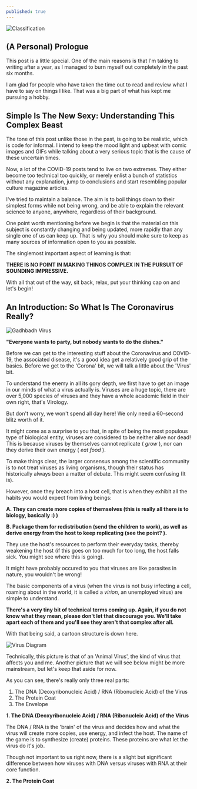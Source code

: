 ```yaml
---
published: true
---
```

![Classification]({{site.baseurl}}/images/tusharBlog-01.png)


## (A Personal) Prologue

This post is a little special. One of the main reasons is that I'm taking to writing after a year, as I managed to burn myself out completely in the past six months.

I am glad for people who have taken the time out to read and review what I have to say on things I like. That was a big part of what has kept me pursuing a hobby. 

##  Simple Is The New Sexy: Understanding This Complex Beast

The tone of this post unlike those in the past, is going to be realistic, which is code for informal. I intend to keep the mood light and upbeat with comic images and GIFs while talking about a very serious topic that is the cause of these uncertain times. 

Now, a lot of the COVID-19 posts tend to live on two extremes. They either become too technical too quickly, or merely enlist a bunch of statistics without any explanation, jump to conclusions and start resembling popular culture magazine articles.

I've tried to maintain a balance. The aim is to boil things down to their simplest forms while not being wrong, and be able to explain the relevant science to anyone, anywhere, regardless of their background.

One point worth mentioning before we begin is that the material on this subject is constantly changing and being updated, more rapidly than any single one of us can keep up. That is why you should make sure to keep as many sources of information open to you as possible. 

The singlemost important aspect of learning is that:

**THERE IS NO POINT IN MAKING THINGS COMPLEX IN THE PURSUIT OF SOUNDING IMPRESSIVE.**

With all that out of the way, sit back, relax, put your thinking cap on and let's begin!


## An Introduction: So What Is The Coronavirus Really?

![Gadhbadh Virus]({{site.baseurl}}/images/virus.gif)

**"Everyone wants to party, but nobody wants to do the dishes."**

Before we can get to the interesting stuff about the Coronavirus and COVID-19, the associated disease, it's a good idea get a relatively good grip of the basics. Before we get to the 'Corona' bit, we will talk a little about the 'Virus' bit.

To understand the enemy in all its gory depth, we first have to get an image in our minds of what a virus actually is. Viruses are a huge topic, there are over 5,000 species of viruses and they have a whole academic field in their own right, that's Virology. 

But don't worry, we won't spend all day here! We only need a 60-second blitz worth of it.

It might come as a surprise to you that, in spite of being the most populous type of biological entity, viruses are considered to be neither alive nor dead! This is because viruses by themselves cannot replicate ( *grow* ), nor can they derive their own energy ( *eat food* ). 

To make things clear, the larger consensus among the scientific community is to not treat viruses as living organisms, though their status has historically always been a matter of debate. This might seem confusing (It is).

However, once they breach into a host cell, that is when they exhibit all the habits you would expect from living beings: 

**A. They can create more copies of themselves (this is really all there is to biology, basically :) )**

**B. Package them for redistribution (send the children to work), as well as derive energy from the host to keep replicating (see the point? ).** 

They use the host's resources to perform their everyday tasks, thereby weakening the host (if this goes on too much for too long, the host falls sick. You might see where this is going).

It might have probably occured to you that viruses are like parasites in nature, you wouldn't be wrong!

The basic components of a virus (when the  virus is not busy infecting a cell, roaming about in the world, it is called a *virion*, an unemployed virus) are simple to understand. 

**There's a very tiny bit of technical terms coming up. Again, if you do not know what they mean, please don't let that discourage you. We'll take apart each of them and you'll see they aren't that complex after all.**

With that being said, a cartoon structure is down here.

![Virus Diagram]({{site.baseurl}}/images/virus.png)

Technically, this picture is that of an 'Animal Virus', the kind of virus that affects you and me. 
Another picture that we will see below might be more mainstream, but let's keep that aside for now.

As you can see, there's really only three real parts:

1. The DNA (Deoxyribonucleic Acid) / RNA (Ribonucleic Acid)  of the Virus
2. The Protein Coat
3. The Envelope

**1. The DNA (Deoxyribonucleic Acid) / RNA (Ribonucleic Acid)  of the Virus**

The DNA / RNA is the 'brain' of the virus and decides how and what the virus will create more copies, use energy, and infect the host. The name of the game is to synthesize (create) proteins. These proteins are what let the virus do it's job. 

Though not important to us right now, there is a slight but significant difference between how viruses with DNA versus viruses with RNA at their core function.

**2. The Protein Coat**
